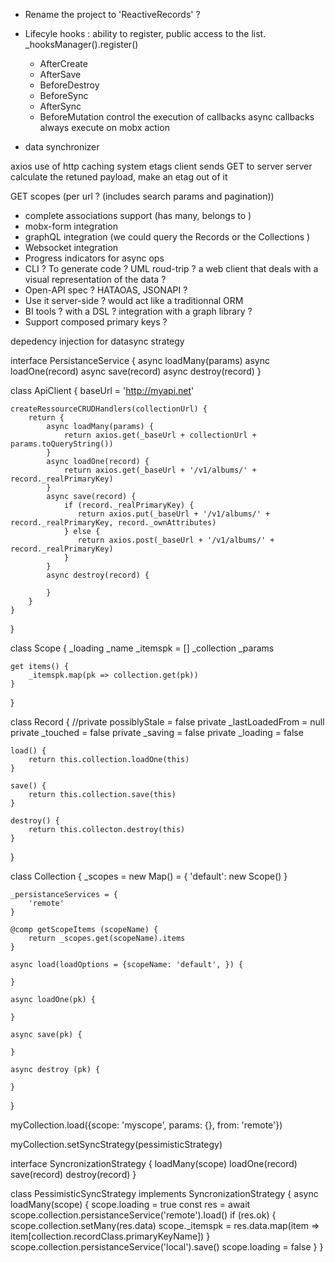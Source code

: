 * Rename the project to 'ReactiveRecords' ? 
* Lifecyle hooks : ability to register, public access to the list. _hooksManager().register()
    * AfterCreate
    * AfterSave
    * BeforeDestroy
    * BeforeSync
    * AfterSync
    * BeforeMutation
control the execution of callbacks
async callbacks
always execute on mobx action

* data synchronizer 

axios
use of http caching system
etags
client sends GET to server
server calculate the retuned payload, make an etag out of it

GET scopes (per url ? (includes search params and pagination))

* complete associations support (has many, belongs to )
* mobx-form integration
* graphQL integration (we could query the Records or the Collections )
* Websocket integration
* Progress indicators for async ops
* CLI ? To generate code ? UML roud-trip ? a web client that deals with a visual representation of the data ?
* Open-API spec ? HATAOAS, JSONAPI ?
* Use it server-side ? would act like a traditionnal ORM
* BI tools ? with a DSL ? integration with a graph library ?
* Support composed primary keys ?


depedency injection for datasync strategy

interface PersistanceService {
    async loadMany(params)
    async loadOne(record)
    async save(record)
    async destroy(record)
}

class ApiClient {
    baseUrl = 'http://myapi.net'
    
    createRessourceCRUDHandlers(collectionUrl) {
        return {
            async loadMany(params) {
                return axios.get(_baseUrl + collectionUrl + params.toQueryString())
            }
            async loadOne(record) {
                return axios.get(_baseUrl + '/v1/albums/' + record._realPrimaryKey)
            }
            async save(record) {
                if (record._realPrimaryKey) {
                   return axios.put(_baseUrl + '/v1/albums/' + record._realPrimaryKey, record._ownAttributes)   
                } else {
                   return axios.post(_baseUrl + '/v1/albums/' + record._realPrimaryKey)
                }
            }
            async destroy(record) {
                
            }
        }
    } 
    
}


class Scope {
    _loading
    _name
    _itemspk = []
    _collection
    _params
    
    get items() {
        _itemspk.map(pk => collection.get(pk))
    }
}

class Record {
    //private possiblyStale = false
    private _lastLoadedFrom = null
    private _touched = false
    private _saving = false
    private _loading = false
    
    load() {
        return this.collection.loadOne(this)
    }
    
    save() {
        return this.collection.save(this)
    }
    
    destroy() {
        return this.collecton.destroy(this)
    }
}

class Collection {
    _scopes = new Map() = {
        'default': new Scope()
    }
    
    _persistanceServices = {
        'remote'
    }
    
    @comp getScopeItems (scopeName) {
        return _scopes.get(scopeName).items
    }
    
    async load(loadOptions = {scopeName: 'default', }) {
        
    }
    
    async loadOne(pk) {
        
    }
    
    async save(pk) {
        
    }
    
    async destroy (pk) {
    
    }
}

myCollection.load({scope: 'myscope', params: {}, from: 'remote'})

myCollection.setSyncStrategy(pessimisticStrategy)

interface SyncronizationStrategy {
    loadMany(scope)
    loadOne(record)
    save(record)
    destroy(record)
}

class PessimisticSyncStrategy implements SyncronizationStrategy {
    async loadMany(scope) {
       scope.loading = true
       const res = await scope.collection.persistanceService('remote').load()
       if (res.ok) {
            scope.collection.setMany(res.data)
            scope._itemspk = res.data.map(item => item[collection.recordClass.primaryKeyName])
       }
       scope.collection.persistanceService('local').save()
       scope.loading = false
    }
}











